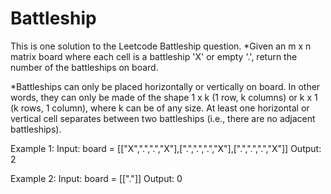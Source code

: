 # Battleship
<p> This is one solution to the Leetcode Battleship question.
*Given an m x n matrix board where each cell is a battleship 'X' or empty '.', return the number of the battleships on board.

*Battleships can only be placed horizontally or vertically on board. In other words, they can only be made of the shape 1 x k (1 row, k columns) or k x 1 (k rows, 1 column), where k can be of any size. At least one horizontal or vertical cell separates between two battleships (i.e., there are no adjacent battleships).

Example 1:
Input: board = [["X",".",".","X"],[".",".",".","X"],[".",".",".","X"]]
Output: 2

Example 2:
Input: board = [["."]]
Output: 0
</p>
